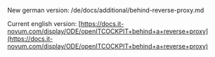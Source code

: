 New german version: /de/docs/additional/behind-reverse-proxy.md


Current english version: [https://docs.it-novum.com/display/ODE/openITCOCKPIT+behind+a+reverse+proxy](https://docs.it-novum.com/display/ODE/openITCOCKPIT+behind+a+reverse+proxy)
